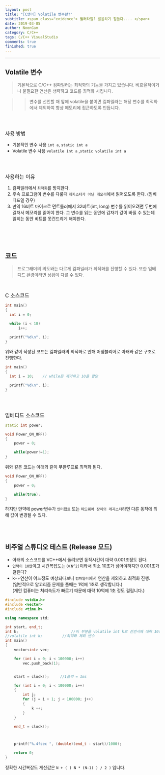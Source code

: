 ```yaml
---
layout: post
title: "[C언어] Volatile 변수란?"
subtitle: <span class="evidence"> 붤러타일? 발음하기 힘들다.... </span>
date: 2019-03-05
author: NoonGam
category: C/C++
tags: C/C++ VisualStudio
comments: true
finished: true
---
```


---

## Volatile 변수

> 기본적으로 C/C++ 컴파일러는 최적화의 기능을 가지고 있습니다. 비효율적이거나 불필요한 연산은 생략하고 코드를 최적화 시킵니다.

>> 변수를 선언할 때 앞에 volatile을 붙이면 컴파일러는 해당 변수를 최적화에서 제외하여 항상 메모리에 접근하도록 만듭니다.

<br><br>

<span class="evidence"><big>사용 방법</big></span>
- 기본적인 변수 사용 `int a`, `static int a`
- Volatile 변수 사용 `volatile int a` ,`static volatile int a`  

<br><br>

<span class="evidence"><big>사용하는 이유</big></span>
1. 컴파일러에서 `최적화`를 방지한다.
2. 후속 프로그램이 변수를 다룰때 `레지스터가 아닌 메모리`에서 읽어오도록 한다. (임베디드일 경우)
3. 만약 16비트 마이크로 먼트롤러에서 32비트(int, long) 변수를 읽어오려면 두번에 걸쳐서 메모리를 읽어야 한다. 그 변수를 읽는 동안에 갑자기 값이 바뀔 수 있는데 읽히는 동안 비트를 못건드리게 해야한다.


<br><br><br>



## 코드

> 프로그래머의 의도와는 다르게 컴파일러가 최적화를 진행할 수 있다. 또한 임베디드 환경이라면 상황이 다를 수 있다.

<br>

<span class="evidence"><big>C 소스코드</big></span>
```c
int main()
{
  int i = 0;

  while (i < 10)
      i++;

  printf("%d\n", i);
}
```

위와 같이 작성된 코드는 컴파일러의 최적화로 인해 어셈블리어로 아래와 같은 구조로 진행한다.

```c
int main()
{
  int i = 10;    // while문 제거하고 10을 할당

  printf("%d\n", i);
}
```

<br><br>



<span class="evidence"><big>임베디드 소스코드</big></span>

```c++
static int power;

void Power_ON_OFF()
{
    power = 0;

    while(power!=1);    
}
```
위와 같은 코드는 아래와 같이 무한루프로 최적화 된다.

```c++
void Power_ON_OFF()
{
    power = 0;

    while(true);    
}
```

하지만 만약에 power변수가 `인터럽트` 또는 `하드웨어 장치의 레지스터`라면 다른 동작에 의해 값이 변경될 수 있다.

<br><br>

## 비주얼 스튜디오 테스트 (Release 모드)

- 아래의 소스코드를 VC++에서 돌려보면 동작시간이 대략 0.001초정도 된다.
- `입력이 10만`이고 시간복잡도는 `O(N^2)`이라서 최소 10초가 넘어야하지만 0.001초가 걸린다?
- k++연산이 어느정도 예상되다보니 `컴파일러`에서 연산을 제외하고 최적화 진행.  
(일반적으로 알고리즘 문제를 풀때는 1억에 1초로 생각합니다.)  
(개인 컴퓨터는 처리속도가 빠르기 때문에 대략 10억에 1초 정도 걸립니다.)  

```c++
#include <stdio.h>
#include <vector>
#include <time.h>

using namespace std;

int start, end_t;
int k;                        //이 부분을 volatile int k로 선언시에 대략 10초 소요.
//volatile int k;         //최적화 제외 변수
int main()
{
	vector<int> vec;

	for (int i = 0; i < 100000; i++)
		vec.push_back(1);


	start = clock();     //1클럭 = 1ms

	for (int i = 0; i < 100000; i++)
	{
		int j;
		for (j = i + 1; j < 100000; j++)
		{
			k ++;
		}
	}

	end_t = clock();



	printf("%.4fsec ", (double)(end_t - start)/1000);

	return 0;
}
```
정확한 시간복잡도 계산값은 ` N + ( ( N * (N-1) ) / 2 ) ` 입니다.

<br><br><br>
